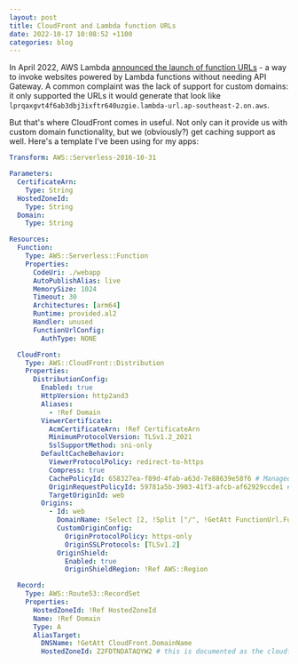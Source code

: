 ```yaml
---
layout: post
title: CloudFront and Lambda function URLs
date: 2022-10-17 10:08:52 +1100
categories: blog
---
```


In April 2022, AWS Lambda [announced the launch of function URLs][aws-blog] - a
way to invoke websites powered by Lambda functions without needing API Gateway.
A common complaint was the lack of support for custom domains: it only supported
the URLs it would generate that look like `lprqaxgvt4f6ab3dbj3ixftr640uzgie.lambda-url.ap-southeast-2.on.aws`.

But that's where CloudFront comes in useful. Not only can it provide us with 
custom domain functionality, but we (obviously?) get caching support as well.
Here's a template I've been using for my apps:

```yaml
Transform: AWS::Serverless-2016-10-31

Parameters:
  CertificateArn:
    Type: String
  HostedZoneId:
    Type: String
  Domain:
    Type: String

Resources:
  Function:
    Type: AWS::Serverless::Function
    Properties:
      CodeUri: ./webapp
      AutoPublishAlias: live
      MemorySize: 1024
      Timeout: 30
      Architectures: [arm64]
      Runtime: provided.al2
      Handler: unused
      FunctionUrlConfig:
        AuthType: NONE

  CloudFront:
    Type: AWS::CloudFront::Distribution
    Properties:
      DistributionConfig:
        Enabled: true
        HttpVersion: http2and3
        Aliases:
          - !Ref Domain
        ViewerCertificate:
          AcmCertificateArn: !Ref CertificateArn
          MinimumProtocolVersion: TLSv1.2_2021
          SslSupportMethod: sni-only
        DefaultCacheBehavior:
          ViewerProtocolPolicy: redirect-to-https
          Compress: true
          CachePolicyId: 658327ea-f89d-4fab-a63d-7e88639e58f6 # Managed-CachingOptimized
          OriginRequestPolicyId: 59781a5b-3903-41f3-afcb-af62929ccde1 # Managed-CORS-CustomOrigin
          TargetOriginId: web
        Origins:
          - Id: web
            DomainName: !Select [2, !Split ["/", !GetAtt FunctionUrl.FunctionUrl]]
            CustomOriginConfig:
              OriginProtocolPolicy: https-only
              OriginSSLProtocols: [TLSv1.2]
            OriginShield:
              Enabled: true
              OriginShieldRegion: !Ref AWS::Region

  Record:
    Type: AWS::Route53::RecordSet
    Properties:
      HostedZoneId: !Ref HostedZoneId
      Name: !Ref Domain
      Type: A
      AliasTarget:
        DNSName: !GetAtt CloudFront.DomainName
        HostedZoneId: Z2FDTNDATAQYW2 # this is documented as the cloudfront hosted zone id
```

[aws-blog]: https://aws.amazon.com/blogs/aws/announcing-aws-lambda-function-urls-built-in-https-endpoints-for-single-function-microservices/
